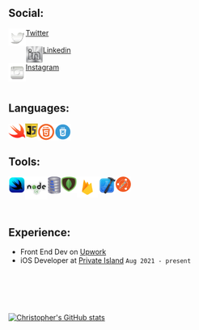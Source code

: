 ## Social:

<img align="left" width="34px" src="images/twitterLogo.png">[Twitter]
<br />
<br />
<img align="left" width="34px" src="images/linkinInLogoSilver.png">
[Linkedin]
<br />
<br />
<img align="left" width="34px" src="images/instagramLogo.png">
[Instagram]

<br />

## Languages:

<img align="left" width="33px" src="images/swiftLogo.png">

<img align="left" width="25px" src="images/javascript.png">

<img align="left" width="33px" src="images/html5.png">

<img align="left" width="33px" src="images/css.png">

<br />

<br />

## Tools:

<img align="left" width="33px" src="images/swiftui.png">

<img align="left" width="45px" src="images/nodejs.png">

<img align="left" width="25px" src="images/sqllite.png">

<img align="left" width="32px" src="images/mongodb.png">

<img align="left" width="42px" src="images/firebaseLogo.png">

<img align="left" width="35px" src="images/xcode.png">

<img align="left" width="30px" src="images/postman.png">

<!-- <img align="left" width="40px" src="images/photoshopLogo.png"> -->

<br />
<br />

<br />
<br />

## Experience:

- Front End Dev on [Upwork](https://www.upwork.com/freelancers/devboidesigns)
- iOS Developer at [Private Island](https://privateisland.io) `Aug 2021 - present`

<br />
<br />

<br />
<br />

[![Christopher's GitHub stats](https://github-readme-stats.vercel.app/api?username=DevboiDesigns&count_private=true)](https://github.com/anuraghazra/github-readme-stats)

[linkedin]: https://www.linkedin.com/in/christopher-hicks-63682512a
[twitter]: https://twitter.com/devboidesigns
[instagram]: https://www.instagram.com/infinity.christopher/
